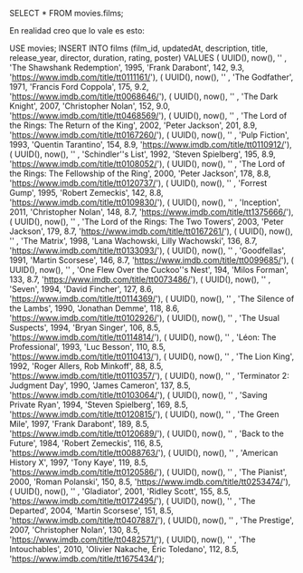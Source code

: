 SELECT \* FROM movies.films;

En realidad creo que lo vale es esto:

USE movies;
INSERT INTO films (film_id, updatedAt, description, title, release_year, director, duration, rating, poster)
VALUES
( UUID(), now(), '' , 'The Shawshank Redemption', 1995, 'Frank Darabont', 142, 9.3, 'https://www.imdb.com/title/tt0111161/'),
( UUID(), now(), '' , 'The Godfather', 1971, 'Francis Ford Coppola', 175, 9.2, 'https://www.imdb.com/title/tt0068646/'),
( UUID(), now(), '' , 'The Dark Knight', 2007, 'Christopher Nolan', 152, 9.0, 'https://www.imdb.com/title/tt0468569/'),
( UUID(), now(), '' , 'The Lord of the Rings: The Return of the King', 2002, 'Peter Jackson', 201, 8.9, 'https://www.imdb.com/title/tt0167260/'),
( UUID(), now(), '' , 'Pulp Fiction', 1993, 'Quentin Tarantino', 154, 8.9, 'https://www.imdb.com/title/tt0110912/'),
( UUID(), now(), '' , 'Schindler''s List', 1992, 'Steven Spielberg', 195, 8.9, 'https://www.imdb.com/title/tt0108052/'),
( UUID(), now(), '' , 'The Lord of the Rings: The Fellowship of the Ring', 2000, 'Peter Jackson', 178, 8.8, 'https://www.imdb.com/title/tt0120737/'),
( UUID(), now(), '' , 'Forrest Gump', 1995, 'Robert Zemeckis', 142, 8.8, 'https://www.imdb.com/title/tt0109830/'),
( UUID(), now(), '' , 'Inception', 2011, 'Christopher Nolan', 148, 8.7, 'https://www.imdb.com/title/tt1375666/'),
( UUID(), now(), '' , 'The Lord of the Rings: The Two Towers', 2003, 'Peter Jackson', 179, 8.7, 'https://www.imdb.com/title/tt0167261/'),
( UUID(), now(), '' , 'The Matrix', 1998, 'Lana Wachowski, Lilly Wachowski', 136, 8.7, 'https://www.imdb.com/title/tt0133093/'),
( UUID(), now(), '' , 'Goodfellas', 1991, 'Martin Scorsese', 146, 8.7, 'https://www.imdb.com/title/tt0099685/'),
( UUID(), now(), '' , 'One Flew Over the Cuckoo''s Nest', 194, 'Milos Forman', 133, 8.7, 'https://www.imdb.com/title/tt0073486/'),
( UUID(), now(), '' , 'Seven', 1994, 'David Fincher', 127, 8.6, 'https://www.imdb.com/title/tt0114369/'),
( UUID(), now(), '' , 'The Silence of the Lambs', 1990, 'Jonathan Demme', 118, 8.6, 'https://www.imdb.com/title/tt0102926/'),
( UUID(), now(), '' , 'The Usual Suspects', 1994, 'Bryan Singer', 106, 8.5, 'https://www.imdb.com/title/tt0114814/'),
( UUID(), now(), '' , 'Léon: The Professional', 1993, 'Luc Besson', 110, 8.5, 'https://www.imdb.com/title/tt0110413/'),
( UUID(), now(), '' , 'The Lion King', 1992, 'Roger Allers, Rob Minkoff', 88, 8.5, 'https://www.imdb.com/title/tt0110357/'),
( UUID(), now(), '' , 'Terminator 2: Judgment Day', 1990, 'James Cameron', 137, 8.5, 'https://www.imdb.com/title/tt0103064/'),
( UUID(), now(), '' , 'Saving Private Ryan', 1994, 'Steven Spielberg', 169, 8.5, 'https://www.imdb.com/title/tt0120815/'),
( UUID(), now(), '' , 'The Green Mile', 1997, 'Frank Darabont', 189, 8.5, 'https://www.imdb.com/title/tt0120689/'),
( UUID(), now(), '' , 'Back to the Future', 1984, 'Robert Zemeckis', 116, 8.5, 'https://www.imdb.com/title/tt0088763/'),
( UUID(), now(), '' , 'American History X', 1997, 'Tony Kaye', 119, 8.5, 'https://www.imdb.com/title/tt0120586/'),
( UUID(), now(), '' , 'The Pianist', 2000, 'Roman Polanski', 150, 8.5, 'https://www.imdb.com/title/tt0253474/'),
( UUID(), now(), '' , 'Gladiator', 2001, 'Ridley Scott', 155, 8.5, 'https://www.imdb.com/title/tt0172495/'),
( UUID(), now(), '' , 'The Departed', 2004, 'Martin Scorsese', 151, 8.5, 'https://www.imdb.com/title/tt0407887/'),
( UUID(), now(), '' , 'The Prestige', 2007, 'Christopher Nolan', 130, 8.5, 'https://www.imdb.com/title/tt0482571/'),
( UUID(), now(), '' , 'The Intouchables', 2010, 'Olivier Nakache, Éric Toledano', 112, 8.5, 'https://www.imdb.com/title/tt1675434/');
